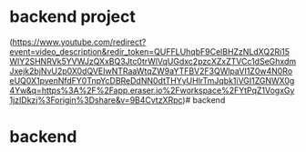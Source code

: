 # backend project 
 
 (https://www.youtube.com/redirect?event=video_description&redir_token=QUFFLUhqbF9CelBHZzNLdXQ2Ri15WlY2SHNRVk5YVWJzQXxBQ3Jtc0trWlVqUGdxc2pzcXZxZTVCc1dSeGhxdmJxejk2bjNvU2p0X0dQVEIwNTRaaWtqZW9aYTFBV2F3QWlpaVI1Z0w4N0RoeUQ0X1pvenNfdFY0TnpYcDBReDdNN0dtTHYyUHlrTmJqbk1iVGI1ZGNWX0g4Yw&q=https%3A%2F%2Fapp.eraser.io%2Fworkspace%2FYtPqZ1VogxGy1jzIDkzj%3Forigin%3Dshare&v=9B4CvtzXRpc)# backend
# backend
